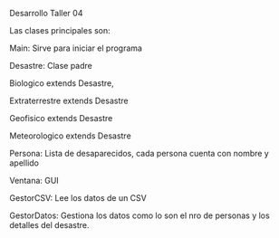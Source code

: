 Desarrollo Taller 04

Las clases principales son:

Main: Sirve para iniciar el programa

Desastre: Clase padre

Biologico extends Desastre, 

Extraterrestre extends Desastre

Geofisico extends Desastre

Meteorologico extends Desastre

Persona: Lista de desaparecidos, cada persona cuenta con nombre y apellido

Ventana: GUI

GestorCSV: Lee los datos de un CSV

GestorDatos: Gestiona los datos como lo son el nro de personas y los detalles del desastre.
